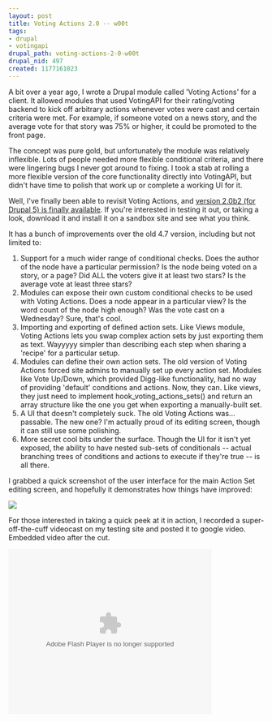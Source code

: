 ```yaml
--- 
layout: post
title: Voting Actions 2.0 -- w00t
tags: 
- drupal
- votingapi
drupal_path: voting-actions-2-0-w00t
drupal_nid: 497
created: 1177161023
---
```

A bit over a year ago, I wrote a Drupal module called 'Voting Actions' for a client. It allowed modules that used VotingAPI for their rating/voting backend to kick off arbitrary actions whenever votes were cast and certain criteria were met. For example, if someone voted on a news story, and the average vote for that story was 75% or higher, it could be promoted to the front page.



The concept was pure gold, but unfortunately the module was relatively inflexible. Lots of people needed more flexible conditional criteria, and there were lingering bugs I never got around to fixing. I took a stab at rolling a more flexible version of the core functionality directly into VotingAPI, but didn't have time to polish that work up or complete a working UI for it.



Well, I've finally been able to revisit Voting Actions, and <a href="http://www.drupal.org/project/voting_actions">version 2.0b2 (for Drupal 5) is finally available</a>. If you're interested in testing it out, or taking a look, download it and install it on a sandbox site and see what you think.



It has a bunch of improvements over the old 4.7 version, including but not limited to:

<ol>

<li>Support for a much wider range of conditional checks. Does the author of the node have a particular permission? Is the node being voted on a story, or a page? Did ALL the voters give it at least two stars? Is the average vote at least three stars?</li>

<li>Modules can expose their own custom conditional checks to be used with Voting Actions. Does a node appear in a particular view? Is the word count of the node high enough? Was the vote cast on a Wednesday? Sure, that's cool.</li>

<li>Importing and exporting of defined action sets. Like Views module, Voting Actions lets you swap complex action sets by just exporting them as text. Wayyyyy simpler than describing each step when sharing a 'recipe' for a particular setup.</li>

<li>Modules can define their own action sets. The old version of Voting Actions forced site admins to manually set up every action set. Modules like Vote Up/Down, which provided Digg-like functionality, had no way of providing 'default' conditions and actions. Now, they can. Like views, they just need to implement hook_voting_actions_sets() and return an array structure like the one you get when exporting a manually-built set.</li>

<li>A UI that doesn't completely suck. The old Voting Actions was... passable. The new one? I'm actually proud of its editing screen, though it can still use some polishing.</li>

<li>More secret cool bits under the surface. Though the UI for it isn't yet exposed, the ability to have nested sub-sets of conditionals -- actual branching trees of conditions and actions to execute if they're true -- is all there. 

</ol>



I grabbed a quick screenshot of the user interface for the main Action Set editing screen, and hopefully it demonstrates how things have improved:



<img src="/files/Firefox002.png" />



For those interested in taking a quick peek at it in action, I recorded a super-off-the-cuff videocast on my testing site and posted it to google video. Embedded video after the cut.



<!--break-->

<embed style="width:400px; height:326px;" id="VideoPlayback" type="application/x-shockwave-flash" src="http://video.google.com/googleplayer.swf?docId=-2852461557256809891&hl=en" flashvars=""> </embed>
